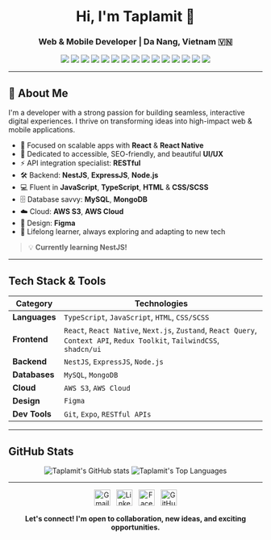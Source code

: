<h1 align="center">Hi, I'm Taplamit 👋</h1>
<h3 align="center">Web & Mobile Developer | Da Nang, Vietnam 🇻🇳</h3>

<p align="center">
  <img src="https://img.shields.io/badge/JavaScript-F7DF1E?style=for-the-badge&logo=javascript&logoColor=black"/>
  <img src="https://img.shields.io/badge/TypeScript-3178C6?style=for-the-badge&logo=typescript&logoColor=white"/>
  <img src="https://img.shields.io/badge/React-20232A?style=for-the-badge&logo=react&logoColor=61DAFB"/>
  <img src="https://img.shields.io/badge/React_Native-20232A?style=for-the-badge&logo=react&logoColor=61DAFB"/>
  <img src="https://img.shields.io/badge/Node.js-339933?style=for-the-badge&logo=nodedotjs&logoColor=white"/>
  <img src="https://img.shields.io/badge/Next.js-000000?style=for-the-badge&logo=nextdotjs&logoColor=white"/>
  <img src="https://img.shields.io/badge/NestJS-E0234E?style=for-the-badge&logo=nestjs&logoColor=white"/>
  <img src="https://img.shields.io/badge/Express-000000?style=for-the-badge&logo=express&logoColor=white"/>
  <img src="https://img.shields.io/badge/MongoDB-47A248?style=for-the-badge&logo=mongodb&logoColor=white"/>
  <img src="https://img.shields.io/badge/Redux%20Toolkit-764ABC?style=for-the-badge&logo=redux&logoColor=white"/>
  <img src="https://img.shields.io/badge/TailwindCSS-06B6D4?style=for-the-badge&logo=tailwindcss&logoColor=white"/>
  <img src="https://img.shields.io/badge/shadcn%20ui-111827?style=for-the-badge&logoColor=white"/>
  <img src="https://img.shields.io/badge/AWS%20S3-569A31?style=for-the-badge&logo=amazonaws&logoColor=white"/>
  <img src="https://img.shields.io/badge/AWS%20Cloud-232F3E?style=for-the-badge&logo=amazonaws&logoColor=white"/>
  <img src="https://img.shields.io/badge/Figma-F24E1E?style=for-the-badge&logo=figma&logoColor=white"/>
</p>

---

## 👋 About Me

I'm a developer with a strong passion for building seamless, interactive digital experiences. I thrive on transforming ideas into high-impact web & mobile applications.

- 🚀 Focused on scalable apps with **React** & **React Native**
- 🎨 Dedicated to accessible, SEO-friendly, and beautiful **UI/UX**
- ⚡ API integration specialist: **RESTful**
- 🛠️ Backend: **NestJS**, **ExpressJS**, **Node.js**
- 💻 Fluent in **JavaScript**, **TypeScript**, **HTML** & **CSS/SCSS**
- 🗄️ Database savvy: **MySQL**, **MongoDB**
- ☁️ Cloud: **AWS S3**, **AWS Cloud**
- 🎨 Design: **Figma**
- 🌱 Lifelong learner, always exploring and adapting to new tech

> 💡 **Currently learning NestJS!**

---

## Tech Stack & Tools

| Category            | Technologies                                                                                                   |
|---------------------|---------------------------------------------------------------------------------------------------------------|
| **Languages**       | `TypeScript`, `JavaScript`, `HTML`, `CSS/SCSS`                                                                |
| **Frontend**        | `React`, `React Native`, `Next.js`, `Zustand`, `React Query`, `Context API`, `Redux Toolkit`, `TailwindCSS`, `shadcn/ui` |
| **Backend**         | `NestJS`, `ExpressJS`, `Node.js`                                                                              |
| **Databases**       | `MySQL`, `MongoDB`                                                                                            |
| **Cloud**           | `AWS S3`, `AWS Cloud`                                                                                         |
| **Design**          | `Figma`                                                                                                       |
| **Dev Tools**       | `Git`, `Expo`, `RESTful APIs`                                                                                 |

---

## GitHub Stats

<p align="center">
  <img src="https://github-readme-stats.vercel.app/api?username=Dangtruong-DUT&show_icons=true&theme=radical" alt="Taplamit's GitHub stats" />
  <img src="https://github-readme-stats.vercel.app/api/top-langs/?username=Dangtruong-DUT&layout=compact&theme=radical" alt="Taplamit's Top Languages" />
</p>

---
<p align="center" >
  <a href="mailto:ndtrg281@gmail.com" title="Email"><img src="https://img.icons8.com/fluency/48/gmail-new.png" width="32" alt="Gmail"/></a>
  &nbsp;
  <a href="https://www.linkedin.com/in/Dangtruong-DUT" title="LinkedIn"><img src="https://img.icons8.com/color/48/linkedin-circled.png" width="32" alt="LinkedIn"/></a>
  &nbsp;
  <a href="https://www.facebook.com/nd.trg281" title="Facebook"><img src="https://img.icons8.com/color/48/facebook-new.png" width="32" alt="Facebook"/></a>
  &nbsp;
  <a href="https://github.com/Dangtruong-DUT" title="GitHub"><img src="https://img.icons8.com/ios-filled/50/github.png" width="32" alt="GitHub"/></a>
</p>

<p align="center">
  <b>Let's connect! I'm open to collaboration, new ideas, and exciting opportunities.</b>
</p>
